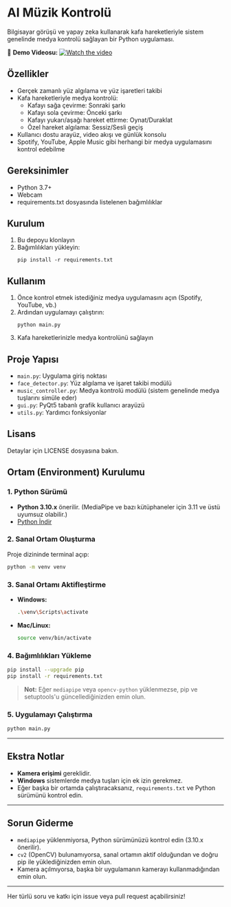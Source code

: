 # AI Müzik Kontrolü

Bilgisayar görüşü ve yapay zeka kullanarak kafa hareketleriyle sistem genelinde medya kontrolü sağlayan bir Python uygulaması.

🎥 **Demo Videosu:**
[![Watch the video](https://img.youtube.com/vi/gYeDIzXR20M/0.jpg)](https://youtu.be/gYeDIzXR20M)

## Özellikler

- Gerçek zamanlı yüz algılama ve yüz işaretleri takibi
- Kafa hareketleriyle medya kontrolü:
  - Kafayı sağa çevirme: Sonraki şarkı
  - Kafayı sola çevirme: Önceki şarkı
  - Kafayı yukarı/aşağı hareket ettirme: Oynat/Duraklat
  - Özel hareket algılama: Sessiz/Sesli geçiş
- Kullanıcı dostu arayüz, video akışı ve günlük konsolu
- Spotify, YouTube, Apple Music gibi herhangi bir medya uygulamasını kontrol edebilme

## Gereksinimler

- Python 3.7+
- Webcam
- requirements.txt dosyasında listelenen bağımlılıklar

## Kurulum

1. Bu depoyu klonlayın
2. Bağımlılıkları yükleyin:
   ```
   pip install -r requirements.txt
   ```

## Kullanım

1. Önce kontrol etmek istediğiniz medya uygulamasını açın (Spotify, YouTube, vb.)
2. Ardından uygulamayı çalıştırın:
   ```
   python main.py
   ```
3. Kafa hareketlerinizle medya kontrolünü sağlayın

## Proje Yapısı

- `main.py`: Uygulama giriş noktası
- `face_detector.py`: Yüz algılama ve işaret takibi modülü
- `music_controller.py`: Medya kontrolü modülü (sistem genelinde medya tuşlarını simüle eder)
- `gui.py`: PyQt5 tabanlı grafik kullanıcı arayüzü
- `utils.py`: Yardımcı fonksiyonlar

## Lisans

Detaylar için LICENSE dosyasına bakın.

## Ortam (Environment) Kurulumu

### 1. Python Sürümü
- **Python 3.10.x** önerilir. (MediaPipe ve bazı kütüphaneler için 3.11 ve üstü uyumsuz olabilir.)
- [Python İndir](https://www.python.org/downloads/release/python-3100/)

### 2. Sanal Ortam Oluşturma
Proje dizininde terminal açıp:

```bash
python -m venv venv
```

### 3. Sanal Ortamı Aktifleştirme
- **Windows:**
  ```bash
  .\venv\Scripts\activate
  ```
- **Mac/Linux:**
  ```bash
  source venv/bin/activate
  ```

### 4. Bağımlılıkları Yükleme

```bash
pip install --upgrade pip
pip install -r requirements.txt
```

> **Not:** Eğer `mediapipe` veya `opencv-python` yüklenmezse, pip ve setuptools'u güncellediğinizden emin olun.

### 5. Uygulamayı Çalıştırma

```bash
python main.py
```

---

## Ekstra Notlar
- **Kamera erişimi** gereklidir.
- **Windows** sistemlerde medya tuşları için ek izin gerekmez.
- Eğer başka bir ortamda çalıştıracaksanız, `requirements.txt` ve Python sürümünü kontrol edin.

---

## Sorun Giderme
- `mediapipe` yüklenmiyorsa, Python sürümünüzü kontrol edin (3.10.x önerilir).
- `cv2` (OpenCV) bulunamıyorsa, sanal ortamın aktif olduğundan ve doğru pip ile yüklediğinizden emin olun.
- Kamera açılmıyorsa, başka bir uygulamanın kamerayı kullanmadığından emin olun.

---

Her türlü soru ve katkı için issue veya pull request açabilirsiniz! 

